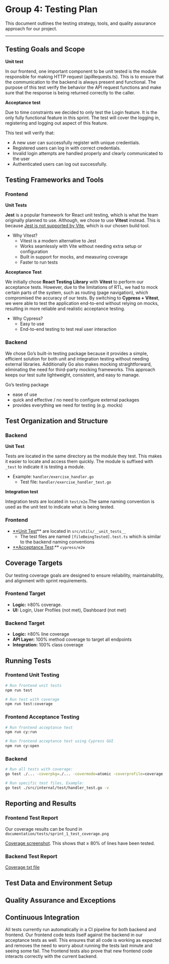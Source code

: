 # Group 4: Testing Plan

This document outlines the testing strategy, tools, and quality assurance approach for our project.  

---

## Testing Goals and Scope  
**Unit test**

In our frontend, one important component to be unit tested is the module responsible for making HTTP request (apiRequests.ts). This is to ensure that the communication to the backend is always present and functional. The purpose of this test verify the behavior the API request functions and make sure that the response is being returned correctly to the caller.

**Acceptance test**

Due to time constraints we decided to only test the Login feature. It is the only fully functional feature in this sprint. The test will cover the logging in, registering and logging out aspect of this feature.

This test will verify that:

- A new user can successfully register with unique credentials.
- Registered users can log in with correct credentials.
- Invalid login attempts are handled properly and clearly communicated to the user
- Authenticated users can log out successfully.

## Testing Frameworks and Tools  
### Frontend

**Unit Tests**

**Jest** is a popular framework for React unit testing, which is what the team originally planned to use. Although, we chose to use **Vitest** instead. This is because [Jest is not supported by Vite](https://jestjs.io/docs/getting-started), which is our chosen build tool. 

- Why Vitest?
    - Vitest is a modern alternative to Jest
    - Works seamlessly with Vite without needing extra setup or configuration
    - Built in support for mocks, and measuring coverage
    - Faster to run tests

**Acceptance Test**

We initially chose **React Testing Library** with **Vitest** to perform our acceptance tests. However, due to the limitations of RTL, we had to mock certain parts of the system, such as routing (page navigation), which compromised the accuracy of our tests. By switching to **Cypress + Vitest**, we were able to test the application end-to-end without relying on mocks, resulting in more reliable and realistic acceptance testing.

- Why Cypress?
    - Easy to use
    - End-to-end testing to test real user interaction

### Backend

We chose Go’s built-in testing package because it provides a simple, efficient solution for both unit and integration testing without needing external libraries. Additionally Go also makes mocking straightforward, eliminating the need for third-party mocking frameworks. This approach keeps our test suite lightweight, consistent, and easy to manage.

Go’s testing package

- ease of use
- quick and effective / no need to configure external packages
- provides everything we need for testing (e.g. mocks)


## Test Organization and Structure  
### Backend

**Unit Test**

Tests are located in the same directory as the module they test. This makes it easier to locate and access them quickly. The module is suffixed with `_test` to indicate it is testing a module.

- Example:  `handler/exercise_handler.go`
    - Test file: `handler/exercise_handler_test.go`

**Integration test**

Integration tests are located in `test/e2e`.The same naming convention is used as the unit test to indicate what is being tested.

### Frontend

- [**Unit Test](https://github.com/Onyelechie/WorkoutPal-Frontend/tree/main/src/utils/__unit_tests__)** are located in `src/utils/__unit_tests__`
    - The test files are named `[fileBeingTested].test.ts` which is similar to the backend naming conventions
- [**Acceptance Test](https://github.com/Onyelechie/WorkoutPal-Frontend/tree/main/cypress/e2e):** `cypress/e2e`


## Coverage Targets  
Our testing coverage goals are designed to ensure reliability, maintainability, and alignment with sprint requirements.

### Frontend Target
- **Logic:** ≥80% coverage.
- **UI:** Login, User Profiles (not met), Dashboard (not met)
  
### Backend Target
- **Logic:** ≥80% line coverage
- **API Layer:** 100% method coverage to target all endpoints
- **Integration:** 100% class coverage

## Running Tests  
### Frontend Unit Testing

```bash
# Run frontend unit tests
npm run test

# Run test with coverage
npm run test:coverage
```

### Frontend Acceptance Testing

```bash
# Run frontend acceptance test
npm run cy:run

# Run frontend acceptance test using Cypress GUI
npm run cy:open
```

### Backend
```bash
# Run all tests with coverage:
go test ./... -coverpkg=./... -covermode=atomic -coverprofile=coverage.out

# Run specific test files, Example:
go test ./src/internal/test/handler_test.go -v
```

## Reporting and Results  
### Frontend Test Report
Our coverage results can be found in `documentation/tests/sprint_1_test_coverage.png`

[Coverage screenshot](https://github.com/Onyelechie/WorkoutPal-Frontend/blob/main/documentation/tests/sprint_1_test_coverage.png). This shows that ≥ 80% of lines have been tested.

### Backend Test Report
[Coverage txt file](/coverage.txt)


## Test Data and Environment Setup  



## Quality Assurance and Exceptions  



## Continuous Integration
All tests currently run automatically in a CI pipeline for both backend and frontend. Our frontend code tests itself against the backend in our acceptance tests as well. This ensures that all code is working as expected and removes the need to worry about running the tests last minute and seeing some fail. The frontend tests also prove that new frontend code interacts correctly with the current backend.



